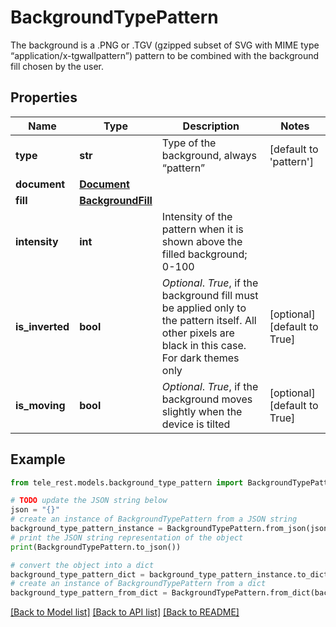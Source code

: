 # BackgroundTypePattern

The background is a .PNG or .TGV (gzipped subset of SVG with MIME type “application/x-tgwallpattern”) pattern to be combined with the background fill chosen by the user.

## Properties

Name | Type | Description | Notes
------------ | ------------- | ------------- | -------------
**type** | **str** | Type of the background, always “pattern” | [default to 'pattern']
**document** | [**Document**](Document.md) |  | 
**fill** | [**BackgroundFill**](BackgroundFill.md) |  | 
**intensity** | **int** | Intensity of the pattern when it is shown above the filled background; 0-100 | 
**is_inverted** | **bool** | *Optional*. *True*, if the background fill must be applied only to the pattern itself. All other pixels are black in this case. For dark themes only | [optional] [default to True]
**is_moving** | **bool** | *Optional*. *True*, if the background moves slightly when the device is tilted | [optional] [default to True]

## Example

```python
from tele_rest.models.background_type_pattern import BackgroundTypePattern

# TODO update the JSON string below
json = "{}"
# create an instance of BackgroundTypePattern from a JSON string
background_type_pattern_instance = BackgroundTypePattern.from_json(json)
# print the JSON string representation of the object
print(BackgroundTypePattern.to_json())

# convert the object into a dict
background_type_pattern_dict = background_type_pattern_instance.to_dict()
# create an instance of BackgroundTypePattern from a dict
background_type_pattern_from_dict = BackgroundTypePattern.from_dict(background_type_pattern_dict)
```
[[Back to Model list]](../README.md#documentation-for-models) [[Back to API list]](../README.md#documentation-for-api-endpoints) [[Back to README]](../README.md)


